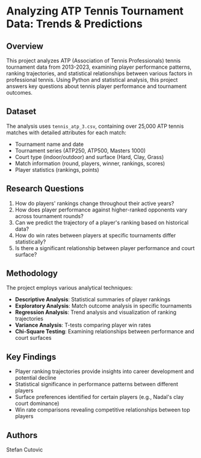 # Analyzing ATP Tennis Tournament Data: Trends & Predictions

## Overview
This project analyzes ATP (Association of Tennis Professionals) tennis tournament data from 2013-2023, examining player performance patterns, ranking trajectories, and statistical relationships between various factors in professional tennis. Using Python and statistical analysis, this project answers key questions about tennis player performance and tournament outcomes.

## Dataset
The analysis uses `tennis_atp_3.csv`, containing over 25,000 ATP tennis matches with detailed attributes for each match:
- Tournament name and date
- Tournament series (ATP250, ATP500, Masters 1000)
- Court type (indoor/outdoor) and surface (Hard, Clay, Grass)
- Match information (round, players, winner, rankings, scores)
- Player statistics (rankings, points)

## Research Questions
1. How do players' rankings change throughout their active years?
2. How does player performance against higher-ranked opponents vary across tournament rounds?
3. Can we predict the trajectory of a player's ranking based on historical data?
4. How do win rates between players at specific tournaments differ statistically?
5. Is there a significant relationship between player performance and court surface?

## Methodology
The project employs various analytical techniques:
- **Descriptive Analysis**: Statistical summaries of player rankings
- **Exploratory Analysis**: Match outcome analysis in specific tournaments
- **Regression Analysis**: Trend analysis and visualization of ranking trajectories
- **Variance Analysis**: T-tests comparing player win rates
- **Chi-Square Testing**: Examining relationships between performance and court surfaces

## Key Findings
- Player ranking trajectories provide insights into career development and potential decline
- Statistical significance in performance patterns between different players
- Surface preferences identified for certain players (e.g., Nadal's clay court dominance)
- Win rate comparisons revealing competitive relationships between top players

## Authors
Stefan Cutovic
